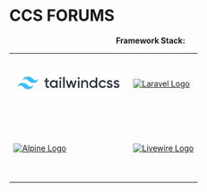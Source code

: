 # CCS FORUMS


<p align="center"><b>Framework Stack:</b></p>
<table align="center" >
    <tr height="110">
        <td>
              <a href="https://tailwindcss.com" target="_blank"><img src="https://github.com/bakasibruceto/web-app/blob/main/log.svg" width="200" alt="Tailwind Logo"></a>
        </td>
        <td>
            
 <a href="https://laravel.com" target="_blank"><img src="https://raw.githubusercontent.com/laravel/art/master/logo-lockup/5%20SVG/2%20CMYK/1%20Full%20Color/laravel-logolockup-cmyk-red.svg" width="200" alt="Laravel Logo">
    </a>
        </td>
    </tr>
    <tr>
    </tr>
     <tr height="120">
        <td>
             <a href="https://alpinejs.dev/" target="_blank"><img src="https://alpinejs.dev/alpine_long.svg" width="200" alt="Alpine Logo"></a>
        </td>
        <td>
          <a href="https://laravel.com" target="_blank"><img src="https://github.com/get-icon/geticon/blob/master/icons/livewire.svg" width="200" alt="Livewire Logo">
    </a>
        </td>
    </tr>
</table>




